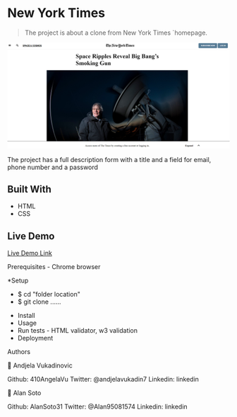 # New York Times

> The project is about a clone from New York Times `homepage.

![screenshot](/images/Screenshot.png)

The project has a full description form with a title and a field for email, phone number and a password

## Built With

- HTML
- CSS

## Live Demo

[Live Demo Link](https://alansoto31.github.io/New-York-Times/)

Prerequisites - Chrome browser

*Setup
 - $ cd "folder location"
 - $ git clone ......
* Install
* Usage 
* Run tests - HTML validator, w3 validation
* Deployment 

Authors

👤 Andjela Vukadinovic

Github: 410AngelaVu
Twitter: @andjelavukadin7
Linkedin: linkedin

👤 Alan Soto

Github: AlanSoto31
Twitter: @Alan95081574
Linkedin: linkedin